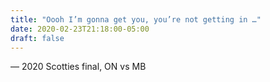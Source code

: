 ```yaml
---
title: "Oooh I’m gonna get you, you’re not getting in …"
date: 2020-02-23T21:18:00-05:00
draft: false
---
```

— 2020 Scotties final, ON vs MB